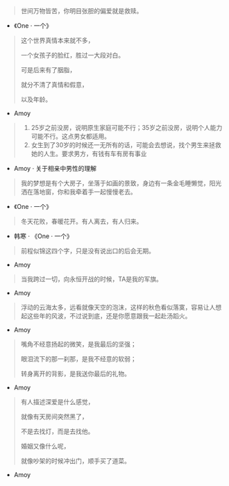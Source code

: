 > 世间万物皆苦，你明目张胆的偏爱就是救赎。

+ 《One · 一个》

> 这个世界真情本来就不多，
>
> 一个女孩子的脸红，胜过一大段对白。
>
> 可是后来有了胭脂，
>
> 就分不清了真情和假意，
>
> 以及年龄。

- Amoy

> 1. 25岁之前没房，说明原生家庭可能不行；35岁之前没房，说明个人能力可能不行。这点男女都适用。
> 2. 女生到了30岁的时候还一无所有的话，可能会去想说，找个男生来拯救她的人生。要求男方，有钱有车有房有事业

- Amoy · 关于相亲中男性的理解

> 我的梦想是有个大房子，坐落于如画的景致，身边有一条金毛睡懒觉，阳光洒在落地窗，你和我牵着手一起慢慢老去。

+ 《One · 一个》

> 冬天花败，春暖花开。有人离去，有人归来。

+ 韩寒 · 《One · 一个》

> 前程似锦这四个字，只是没有说出口的后会无期。

+ Amoy

> 当我跨过一切，向永恒开战的时候，TA是我的军旗。

+ Amoy

> 浮动的云海太多，远看就像天空的泡沫，这样的秋色看似落寞，容易让人想起这些年的风波，不过说到底，还是你愿意跟我一起赴汤蹈火。

+ Amoy

> 嘴角不经意扬起的微笑，是我最后的坚强；
>
> 眼泪流下的那一刹那，是我不经意的软弱；
>
> 转身离开的背影，是我送你最后的礼物。

+ Amoy

> 有人描述深爱是什么感觉，
>
> 就像有天房间突然黑了，
>
> 不是去找灯，而是去找他。
>
> 婚姻又像什么呢，
>
> 就像吵架的时候冲出门，顺手买了道菜。

+ Amoy